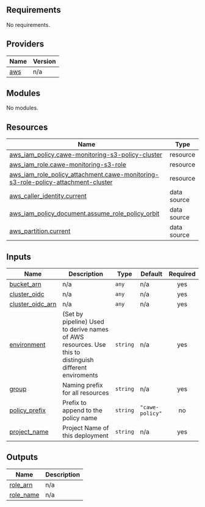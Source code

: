 <!-- BEGIN_TF_DOCS -->
## Requirements

No requirements.

## Providers

| Name | Version |
|------|---------|
| <a name="provider_aws"></a> [aws](#provider\_aws) | n/a |

## Modules

No modules.

## Resources

| Name | Type |
|------|------|
| [aws_iam_policy.cawe-monitoring-s3-policy-cluster](https://registry.terraform.io/providers/hashicorp/aws/latest/docs/resources/iam_policy) | resource |
| [aws_iam_role.cawe-monitoring-s3-role](https://registry.terraform.io/providers/hashicorp/aws/latest/docs/resources/iam_role) | resource |
| [aws_iam_role_policy_attachment.cawe-monitoring-s3-role-policy-attachment-cluster](https://registry.terraform.io/providers/hashicorp/aws/latest/docs/resources/iam_role_policy_attachment) | resource |
| [aws_caller_identity.current](https://registry.terraform.io/providers/hashicorp/aws/latest/docs/data-sources/caller_identity) | data source |
| [aws_iam_policy_document.assume_role_policy_orbit](https://registry.terraform.io/providers/hashicorp/aws/latest/docs/data-sources/iam_policy_document) | data source |
| [aws_partition.current](https://registry.terraform.io/providers/hashicorp/aws/latest/docs/data-sources/partition) | data source |

## Inputs

| Name | Description | Type | Default | Required |
|------|-------------|------|---------|:--------:|
| <a name="input_bucket_arn"></a> [bucket\_arn](#input\_bucket\_arn) | n/a | `any` | n/a | yes |
| <a name="input_cluster_oidc"></a> [cluster\_oidc](#input\_cluster\_oidc) | n/a | `any` | n/a | yes |
| <a name="input_cluster_oidc_arn"></a> [cluster\_oidc\_arn](#input\_cluster\_oidc\_arn) | n/a | `any` | n/a | yes |
| <a name="input_environment"></a> [environment](#input\_environment) | (Set by pipeline) Used to derive names of AWS resources. Use this to distinguish different enviroments | `string` | n/a | yes |
| <a name="input_group"></a> [group](#input\_group) | Naming prefix for all resources | `string` | n/a | yes |
| <a name="input_policy_prefix"></a> [policy\_prefix](#input\_policy\_prefix) | Prefix to append to the policy name | `string` | `"cawe-policy"` | no |
| <a name="input_project_name"></a> [project\_name](#input\_project\_name) | Project Name of this deployment | `string` | n/a | yes |

## Outputs

| Name | Description |
|------|-------------|
| <a name="output_role_arn"></a> [role\_arn](#output\_role\_arn) | n/a |
| <a name="output_role_name"></a> [role\_name](#output\_role\_name) | n/a |
<!-- END_TF_DOCS -->